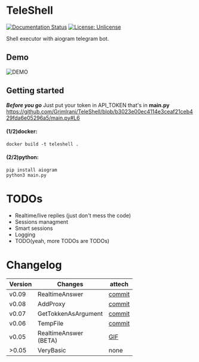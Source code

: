 # TeleShell
[![Documentation Status](https://readthedocs.org/projects/teleshell/badge/?version=latest)](https://teleshell.readthedocs.io/en/latest/?badge=latest) [![License: Unlicense](https://img.shields.io/badge/license-Unlicense-blue.svg)](http://unlicense.org/)

Shell executor with aiogram telegram bot.

## Demo
![DEMO](https://i.imgur.com/NcP1fPe.gif)

## Getting started
***Before you go***
Just put your token in API_TOKEN that's in **main.py**
https://github.com/GrimIrani/TeleShell/blob/b3023e00ec4114e3ceaf21ceb429fda6e05296a5/main.py#L6
#### (1/2)docker:
```
docker build -t teleshell .
```
#### (2/2)python:
```
pip install aiogram
python3 main.py
```

# TODOs
- Realtime/live replies (just don't mess the code)
- Sessions managment
- Smart sessions
- Logging
- TODO(yeah, more TODOs are TODOs)

# Changelog
| Version | Changes | attech |
| ------- | ------- | ------ |
| v0.09 | RealtimeAnswer | [commit](messy) |
| v0.08 | AddProxy | [commit](https://github.com/GrimIrani/TeleShell/commit/4ec34472cebd4d0d0166fd046306a69bd65a85c9) |
| v0.07 | GetTokkenAsArgument | [commit](https://github.com/GrimIrani/TeleShell/commit/83c129d68fb1faed9bb92c8ac066ab855cd9c8af) |
| v0.06 | TempFile | [commit](https://github.com/GrimIrani/TeleShell/commit/c9aa3bf027c2c4855ce3dd9cfe5c2078934c5f02) |
| v0.05 | RealtimeAnswer<br />(BETA) | [GIF](https://i.imgur.com/NcP1fPe.gif) |
| >0.05 | VeryBasic | none |
